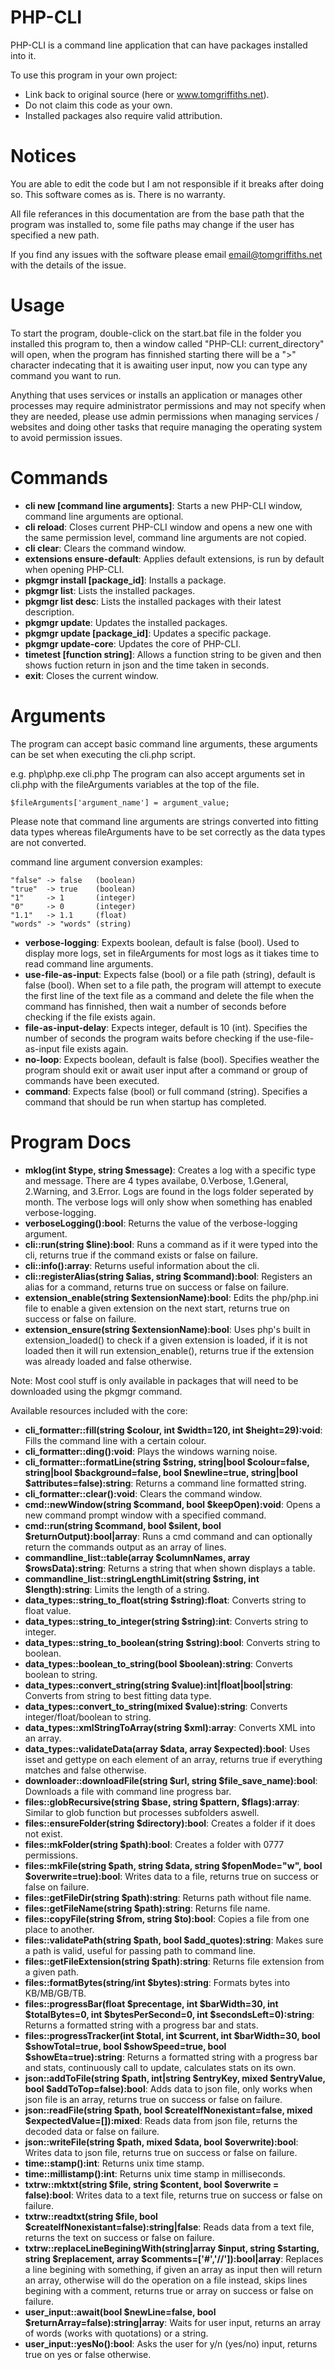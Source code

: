# PHP-CLI
PHP-CLI is a command line application that can have packages installed into it.

To use this program in your own project:
* Link back to original source (here or www.tomgriffiths.net).
* Do not claim this code as your own.
* Installed packages also require valid attribution.

# Notices
You are able to edit the code but I am not responsible if it breaks after doing so. This software comes as is. There is no warranty.

All file referances in this documentation are from the base path that the program was installed to, some file paths may change if the user has specified a new path.

If you find any issues with the software please email email@tomgriffiths.net with the details of the issue.

# Usage
To start the program, double-click on the start.bat file in the folder you installed this program to, then a window called "PHP-CLI: current_directory" will open, when the program has finnished starting there will be a ">" character indecating that it is awaiting user input, now you can type any command you want to run.

Anything that uses services or installs an application or manages other processes may require administrator permissions and may not specify when they are needed, please use admin permissions when managing services / websites and doing other tasks that require managing the operating system to avoid permission issues.

# Commands
- **cli new [command line arguments]**: Starts a new PHP-CLI window, command line arguments are optional.
- **cli reload**: Closes current PHP-CLI window and opens a new one with the same permission level, command line arguments are not copied.
- **cli clear**: Clears the command window.
- **extensions ensure-default**: Applies default extensions, is run by default when opening PHP-CLI.
- **pkgmgr install [package_id]**: Installs a package.
- **pkgmgr list**: Lists the installed packages.
- **pkgmgr list desc**: Lists the installed packages with their latest description.
- **pkgmgr update**: Updates the installed packages.
- **pkgmgr update [package_id]**: Updates a specific package.
- **pkgmgr update-core**: Updates the core of PHP-CLI.
- **timetest [function string]**: Allows a function string to be given and then shows fuction return in json and the time taken in seconds.
- **exit**: Closes the current window.

# Arguments
The program can accept basic command line arguments, these arguments can be set when executing the cli.php script.

e.g. php\php.exe cli.php <arg1> <arg1 value> <arg2> <arg2 value>
The program can also accept arguments set in cli.php with the fileArguments variables at the top of the file.


    $fileArguments['argument_name'] = argument_value;


Please note that command line arguments are strings converted into fitting data types whereas fileArguments have to be set correctly as the data types are not converted.

command line argument conversion examples:

    "false" -> false   (boolean)
    "true"  -> true    (boolean)
    "1"     -> 1       (integer)
    "0"     -> 0       (integer)
    "1.1"   -> 1.1     (float)
    "words" -> "words" (string)

- **verbose-logging**: Expexts boolean, default is false (bool). Used to display more logs, set in fileArguments for most logs as it tiakes time to read command line arguments.
- **use-file-as-input**: Expects false (bool) or a file path (string), default is false (bool). When set to a file path, the program will attempt to execute the first line of the text file as a command and delete the file when the command has finnished, then wait a number of seconds before checking if the file exists again.
- **file-as-input-delay**: Expects integer, default is 10 (int). Specifies the number of seconds the program waits before checking if the use-file-as-input file exists again.
- **no-loop**: Expects boolean, default is false (bool). Specifies weather the program should exit or await user input after a command or group of commands have been executed.
- **command**: Expects false (bool) or full command (string). Specifies a command that should be run when startup has completed.


# Program Docs
- **mklog(int $type, string $message)**: Creates a log with a specific type and message. There are 4 types availabe, 0.Verbose, 1.General, 2.Warning, and 3.Error. Logs are found in the logs folder seperated by month. The verbose logs will only show when something has enabled verbose-logging.
- **verboseLogging():bool**: Returns the value of the verbose-logging argument.
- **cli::run(string $line):bool**: Runs a command as if it were typed into the cli, returns true if the command exists or false on failure.
- **cli::info():array**: Returns useful information about the cli.
- **cli::registerAlias(string $alias, string $command):bool**: Registers an alias for a command, returns true on success or false on failure.
- **extension_enable(string $extensionName):bool**: Edits the php/php.ini file to enable a given extension on the next start, returns true on success or false on failure.
- **extension_ensure(string $extensionName):bool**: Uses php's built in extension_loaded() to check if a given extension is loaded, if it is not loaded then it will run extension_enable(), returns true if the extension was already loaded and false otherwise.

Note: Most cool stuff is only available in packages that will need to be downloaded using the pkgmgr command.

Available resources included with the core:

- **cli_formatter::fill(string $colour, int $width=120, int $height=29):void**: Fills the command line with a certain colour.
- **cli_formatter::ding():void**: Plays the windows warning noise.
- **cli_formatter::formatLine(string $string, string|bool $colour=false, string|bool $background=false, bool $newline=true, string|bool $attributes=false):string**: Returns a command line formatted string.
- **cli_formatter::clear():void**: Clears the command window.
- **cmd::newWindow(string $command, bool $keepOpen):void**: Opens a new command prompt window with a specified command.
- **cmd::run(string $command, bool $silent, bool $returnOutput):bool|array**: Runs a cmd command and can optionally return the commands output as an array of lines.
- **commandline_list::table(array $columnNames, array $rowsData):string**: Returns a string that when shown displays a table.
- **commandline_list::stringLengthLimit(string $string, int $length):string**: Limits the length of a string.
- **data_types::string_to_float(string $string):float**: Converts string to float value.
- **data_types::string_to_integer(string $string):int**: Converts string to integer.
- **data_types::string_to_boolean(string $string):bool**: Converts string to boolean.
- **data_types::boolean_to_string(bool $boolean):string**: Converts boolean to string.
- **data_types::convert_string(string $value):int|float|bool|string**: Converts from string to best fitting data type.
- **data_types::convert_to_string(mixed $value):string**: Converts integer/float/boolean to string.
- **data_types::xmlStringToArray(string $xml):array**: Converts XML into an array.
- **data_types::validateData(array $data, array $expected):bool**: Uses isset and gettype on each element of an array, returns true if everything matches and false otherwise.
- **downloader::downloadFile(string $url, string $file_save_name):bool**: Downloads a file with command line progress bar.
- **files::globRecursive(string $base, string $pattern, $flags):array**: Similar to glob function but processes subfolders aswell.
- **files::ensureFolder(string $directory):bool**: Creates a folder if it does not exist.
- **files::mkFolder(string $path):bool**: Creates a folder with 0777 permissions.
- **files::mkFile(string $path, string $data, string $fopenMode="w", bool $overwrite=true):bool**: Writes data to a file, returns true on success or false on failure.
- **files::getFileDir(string $path):string**: Returns path without file name.
- **files::getFileName(string $path):string**: Returns file name.
- **files::copyFile(string $from, string $to):bool**: Copies a file from one place to another.
- **files::validatePath(string $path, bool $add_quotes):string**: Makes sure a path is valid, useful for passing path to command line.
- **files::getFileExtension(string $path):string**: Returns file extension from a given path.
- **files::formatBytes(string/int $bytes):string**: Formats bytes into KB/MB/GB/TB.
- **files::progressBar(float $precentage, int $barWidth=30, int $totalBytes=0, int $bytesPerSecond=0, int $secondsLeft=0):string**: Returns a formatted string with a progress bar and stats.
- **files::progressTracker(int $total, int $current, int $barWidth=30, bool $showTotal=true, bool $showSpeed=true, bool $showEta=true):string**: Returns a formatted string with a progress bar and stats, continuously call to update, calculates stats on its own.
- **json::addToFile(string $path, int|string $entryKey, mixed $entryValue, bool $addToTop=false):bool**: Adds data to json file, only works when json file is an array, returns true on success or false on failure.
- **json::readFile(string $path, bool $createIfNonexistant=false, mixed $expectedValue=[]):mixed**: Reads data from json file, returns the decoded data or false on failure.
- **json::writeFile(string $path, mixed $data, bool $overwrite):bool**: Writes data to json file, returns true on success or false on failure.
- **time::stamp():int**: Returns unix time stamp.
- **time::millistamp():int**: Returns unix time stamp in milliseconds.
- **txtrw::mktxt(string $file, string $content, bool $overwrite = false):bool**: Writes data to a text file, returns true on success or false on failure.
- **txtrw::readtxt(string $file, bool $createIfNonexistant=false):string|false**: Reads data from a text file, returns the text on success or false on failure.
- **txtrw::replaceLineBeginingWith(string|array $input, string $starting, string $replacement, array $comments=['#','//']):bool|array**: Replaces a line begining with something, if given an array as input then will return an array, otherwise will do the operation on a file instead, skips lines begining with a comment, returns true or array on success or false on failure.
- **user_input::await(bool $newLine=false, bool $returnArray=false):string|array**: Waits for user input, returns an array of words (works with quotations) or a string.
- **user_input::yesNo():bool**: Asks the user for y/n (yes/no) input, returns true on yes or false otherwise.
